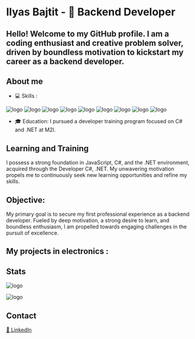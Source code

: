 # Ilyas Bajtit - 🚀 Backend Developer
## Hello! Welcome to my GitHub profile. I am a coding enthusiast and creative problem solver, driven by boundless motivation to kickstart my career as a backend developer.

## About me

- 💻 Skills :

  
![logo](https://img.shields.io/badge/HTML5-E34F26?style=for-the-badge&logo=html5&logoColor=white)
![logo](https://img.shields.io/badge/CSS3-1572B6?style=for-the-badge&logo=css3&logoColor=white)
![logo](https://img.shields.io/badge/JavaScript-F7DF1E?style=for-the-badge&logo=javascript&logoColor=black)
![logo](https://img.shields.io/badge/Node%20js-339933?style=for-the-badge&logo=nodedotjs&logoColor=white)
![logo](https://img.shields.io/badge/C%23-239120?style=for-the-badge&logo=c-sharp&logoColor=white)
![logo](https://img.shields.io/badge/.NET-512BD4?style=for-the-badge&logo=dotnet&logoColor=white)
![logo](https://img.shields.io/badge/PostgreSQL-316192?style=for-the-badge&logo=postgresql&logoColor=white)
![logo](https://img.shields.io/badge/Linux-FCC624?style=for-the-badge&logo=linux&logoColor=black)
![logo](https://img.shields.io/badge/Windows-0078D6?style=for-the-badge&logo=windows&logoColor=white)


- 🎓 Education: I pursued a developer training program focused on C# and .NET at M2I.


## Learning and Training

I possess a strong foundation in JavaScript, C#, and the .NET environment, acquired through the Developer C#, .NET. My unwavering motivation propels me to continuously seek new learning opportunities and refine my skills.


## Objective:

My primary goal is to secure my first professional experience as a backend developer. Fueled by deep motivation, a strong desire to learn, and boundless enthusiasm, I am propelled towards engaging challenges in the pursuit of excellence.

## My projects in electronics :

## Stats 

![logo](https://github-readme-stats.vercel.app/api?username=IlyasBajtit&theme=ambient_gradient&show=reviews&hide=contribs,issues&show_icons=true)

![logo](https://www.codewars.com/users/IlyasBajtit/badges/large)


## Contact

[🔗 LinkedIn](https://www.linkedin.com/in/ilyas-bajtit-7230542a2/)



